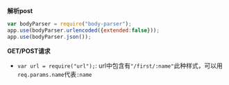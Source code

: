 

**解析post**
```js
var bodyParser = require("body-parser");
app.use(bodyParser.urlencoded({extended:false}));
app.use(bodyParser.json());
```



**GET/POST请求**
* `var url = require("url");`: url中包含有`"/first/:name"`此种样式，可以用`req.params.name`代表`:name`
